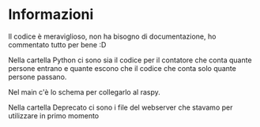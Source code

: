 # Informazioni
Il codice è meraviglioso, non ha bisogno di documentazione, ho commentato tutto per bene :D

Nella cartella Python ci sono sia il codice per il contatore che conta quante persone entrano e quante escono che il codice che conta solo quante persone passano.

Nel main c'è lo schema per collegarlo al raspy.

Nella cartella Deprecato ci sono i file del webserver che stavamo per utilizzare in primo momento

